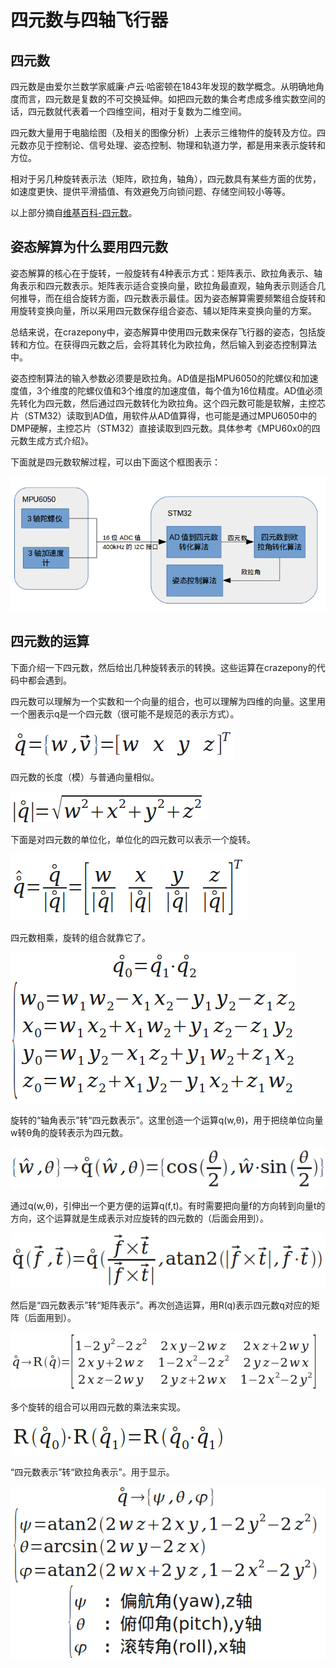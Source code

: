 
#  四元数与四轴飞行器



## 四元数
四元数是由爱尔兰数学家威廉·卢云·哈密顿在1843年发现的数学概念。从明确地角度而言，四元数是复数的不可交换延伸。如把四元数的集合考虑成多维实数空间的话，四元数就代表着一个四维空间，相对于复数为二维空间。

四元数大量用于电脑绘图（及相关的图像分析）上表示三维物件的旋转及方位。四元数亦见于控制论、信号处理、姿态控制、物理和轨道力学，都是用来表示旋转和方位。

相对于另几种旋转表示法（矩阵，欧拉角，轴角），四元数具有某些方面的优势，如速度更快、提供平滑插值、有效避免万向锁问题、存储空间较小等等。

以上部分摘自[维基百科-四元数](http://zh.wikipedia.org/wiki/%E5%9B%9B%E5%85%83%E6%95%B0)。

## 姿态解算为什么要用四元数
姿态解算的核心在于旋转，一般旋转有4种表示方式：矩阵表示、欧拉角表示、轴角表示和四元数表示。矩阵表示适合变换向量，欧拉角最直观，轴角表示则适合几何推导，而在组合旋转方面，四元数表示最佳。因为姿态解算需要频繁组合旋转和用旋转变换向量，所以采用四元数保存组合姿态、辅以矩阵来变换向量的方案。

总结来说，在crazepony中，姿态解算中使用四元数来保存飞行器的姿态，包括旋转和方位。在获得四元数之后，会将其转化为欧拉角，然后输入到姿态控制算法中。

姿态控制算法的输入参数必须要是欧拉角。AD值是指MPU6050的陀螺仪和加速度值，3个维度的陀螺仪值和3个维度的加速度值，每个值为16位精度。AD值必须先转化为四元数，然后通过四元数转化为欧拉角。这个四元数可能是软解，主控芯片（STM32）读取到AD值，用软件从AD值算得，也可能是通过MPU6050中的DMP硬解，主控芯片（STM32）直接读取到四元数。具体参考《MPU60x0的四元数生成方式介绍》。

下面就是四元数软解过程，可以由下面这个框图表示：

![](/assets/img/mpu6050-quaternion.png)


## 四元数的运算
下面介绍一下四元数，然后给出几种旋转表示的转换。这些运算在crazepony的代码中都会遇到。

四元数可以理解为一个实数和一个向量的组合，也可以理解为四维的向量。这里用一个圈表示q是一个四元数（很可能不是规范的表示方式）。

![](/assets/img/quaternions-01.png)

四元数的长度（模）与普通向量相似。

![](/assets/img/quaternions-02.png)


下面是对四元数的单位化，单位化的四元数可以表示一个旋转。

![](/assets/img/quaternions-03.png)


四元数相乘，旋转的组合就靠它了。

![](/assets/img/quaternions-04.png)

旋转的“轴角表示”转“四元数表示”。这里创造一个运算q(w,θ)，用于把绕单位向量w转θ角的旋转表示为四元数。

![](/assets/img/quaternions-05.png)

通过q(w,θ)，引伸出一个更方便的运算q(f,t)。有时需要把向量f的方向转到向量t的方向，这个运算就是生成表示对应旋转的四元数的（后面会用到）。

![](/assets/img/quaternions-06.png)

然后是“四元数表示”转“矩阵表示”。再次创造运算，用R(q)表示四元数q对应的矩阵（后面用到）。

![](/assets/img/quaternions-07.jpg)

多个旋转的组合可以用四元数的乘法来实现。

![](/assets/img/quaternions-08.png)


“四元数表示”转“欧拉角表示”。用于显示。

![](/assets/img/quaternions-09.png)



